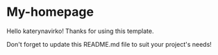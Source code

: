 # My-homepage

Hello katerynavirko! Thanks for using this template.

Don't forget to update this README.md file to suit your project's needs!


